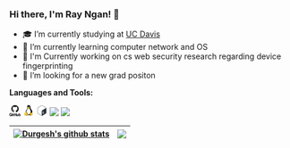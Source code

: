 ### Hi there, I'm Ray Ngan! 👋

- 🎓 I’m currently studying at [UC Davis](https://www.ucdavis.edu/)
- 🌱 I’m currently learning computer network and OS
- 🔬 I'm Currently working on cs web security research regarding device fingerprinting
- 🚀 I’m looking for a new grad positon
   
**Languages and Tools:**  

<code><img height="20" src="https://github.com/devicons/devicon/blob/master/icons/github/github-original-wordmark.svg"></code>
<code><img height="20" src="https://github.com/devicons/devicon/blob/master/icons/linux/linux-original.svg"></code>
<code><img height="20" src="https://github.com/devicons/devicon/blob/master/icons/bash/bash-plain.svg"></code>
<code><img height="20" src="https://github.com/halak/unity-editor-icons/blob/master/icons/small/BuildSettings.SelectedIcon.png"></code>
<code><img height="20" src="https://raw.githubusercontent.com/abranhe/programming-languages-logos/master/src/programming-languages.gif"></code>
<i class="programming lang-javascript"></i>

| <a href="https://github.com/anuraghazra/github-readme-stats"><img align="center" src="https://github-readme-stats.vercel.app/api?username=rayngan999&show_icons=true&include_all_commits=true&theme=buefy&hide_border=true" alt="Durgesh's github stats" /></a> | <a href="https://github.com/anuraghazra/github-readme-stats"><img align="center" src="https://github-readme-stats.vercel.app/api/top-langs/?username=rayngan999&layout=compact&theme=buefy&hide_border=true" /></a> |
| ------------- | ------------- |
